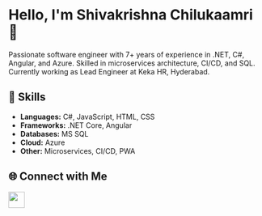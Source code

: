 # Hello, I'm Shivakrishna Chilukaamri 👋

Passionate software engineer with 7+ years of experience in .NET, C#, Angular, and Azure. Skilled in microservices architecture, CI/CD, and SQL. Currently working as Lead Engineer at Keka HR, Hyderabad.

## 🚀 Skills

- **Languages:** C#, JavaScript, HTML, CSS
- **Frameworks:** .NET Core, Angular
- **Databases:** MS SQL
- **Cloud:** Azure
- **Other:** Microservices, CI/CD, PWA

## 🌐 Connect with Me

<a href="https://www.linkedin.com/in/shivakrishnach/" target="_blank" rel="noreferrer"><img src="https://raw.githubusercontent.com/danielcranney/readme-generator/main/public/icons/socials/linkedin.svg" width="32" height="32" /></a>

